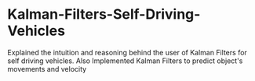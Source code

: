 # Kalman-Filters-Self-Driving-Vehicles
Explained the intuition and reasoning behind the user of Kalman Filters for self driving vehicles. Also Implemented Kalman Filters to predict object's movements and velocity
